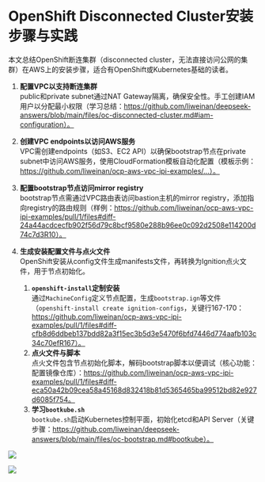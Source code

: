 # OpenShift Disconnected Cluster安装步骤与实践

本文总结OpenShift断连集群（disconnected cluster，无法直接访问公网的集群）在AWS上的安装步骤，适合有OpenShift或Kubernetes基础的读者。

1. **配置VPC以支持断连集群**  
   public和private subnet通过NAT Gateway隔离，确保安全性。手工创建IAM用户以分配最小权限（学习总结：https://github.com/liweinan/deepseek-answers/blob/main/files/oc-disconnected-cluster.md#iam-configuration）。

2. **创建VPC endpoints以访问AWS服务**  
   VPC需创建endpoints（如S3、EC2 API）以确保bootstrap节点在private subnet中访问AWS服务，使用CloudFormation模板自动化配置（模板示例：https://github.com/liweinan/ocp-aws-vpc-ipi-examples/...）。

3. **配置bootstrap节点访问mirror registry**  
   bootstrap节点需通过VPC路由表访问bastion主机的mirror registry，添加指向registry的路由规则（样例：https://github.com/liweinan/ocp-aws-vpc-ipi-examples/pull/1/files#diff-24a44acdcecfb902f56d79c8bcf9580e288b96ee0c092d2508e114200d74c7d3R10）。

4. **生成安装配置文件与点火文件**  
   OpenShift安装从config文件生成manifests文件，再转换为Ignition点火文件，用于节点初始化。
    1. **`openshift-install`定制安装**  
       通过`MachineConfig`定义节点配置，生成`bootstrap.ign`等文件（`openshift-install create ignition-configs`，关键行167-170：https://github.com/liweinan/ocp-aws-vpc-ipi-examples/pull/1/files#diff-cfb8d6ddbeb137bdd82a3f15ec3b5d3e5470f6bfd7446d774aafb103c34c70efR167）。
    2. **点火文件与脚本**  
       点火文件包含节点初始化脚本，解码bootstrap脚本以便调试（核心功能：配置镜像仓库）：https://github.com/liweinan/ocp-aws-vpc-ipi-examples/pull/1/files#diff-eca50a42b09cea58a45168d832418b81d5365465ba99512bd82e927d6085f754。
    3. **学习`bootkube.sh`**  
       `bootkube.sh`启动Kubernetes控制平面，初始化etcd和API Server（关键步骤：https://github.com/liweinan/deepseek-answers/blob/main/files/oc-bootstrap.md#bootkube）。

![](https://raw.githubusercontent.com/liweinan/blogpics2025/main/0706/01.jpg)

![](https://raw.githubusercontent.com/liweinan/blogpics2025/main/0706/02.png)